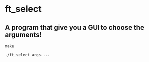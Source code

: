 # ft_select
## A program that give you a GUI to choose the arguments!

`make`

`./ft_select args....`

